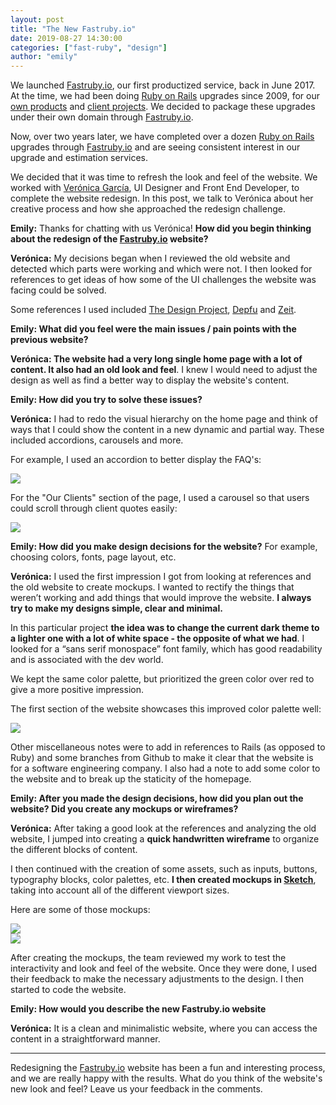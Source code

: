 ```yaml
---
layout: post
title: "The New Fastruby.io"
date: 2019-08-27 14:30:00
categories: ["fast-ruby", "design"]
author: "emily"
---
```


We launched [Fastruby.io](https://fastruby.io), our first productized service, back in June 2017. At the time, we had been doing [Ruby on Rails](http://rubyonrails.org) upgrades since 2009, for our [own products](https://www.ombulabs.com/#products) and [client projects](https://www.ombulabs.com/#clients). We decided to package these upgrades under their own domain through [Fastruby.io](https://fastruby.io).

Now, over two years later, we have completed over a dozen [Ruby on Rails](http://rubyonrails.org) upgrades through [Fastruby.io](https://fastruby.io) and are seeing consistent interest in our upgrade and estimation services.

We decided that it was time to refresh the look and feel of the website. We worked with [Verónica García](https://www.linkedin.com/in/nykka/?locale=en_US), UI Designer and Front End Developer, to complete the website redesign. In this post, we talk to Verónica about her creative process and how she approached the redesign challenge.

<!--more-->

**Emily:** Thanks for chatting with us Verónica! **How did you begin thinking about the redesign of the [Fastruby.io](https://fastruby.io) website?**

**Verónica:** My decisions began when I reviewed the old website and detected which parts were working and which were not. I then looked for references to get ideas of how some of the UI challenges the website was facing could be solved.

Some references I used included [The Design Project](https://thedesignproject.co), [Depfu](https://depfu.com) and [Zeit](https://zeit.co/).

**Emily: What did you feel were the main issues / pain points with the previous website?**

**Verónica: The website had a very long single home page with a lot of content. It also had an old look and feel**. I knew I would need to adjust the design as well as find a better way to display the website's content.

**Emily: How did you try to solve these issues?**

**Verónica:** I had to redo the visual hierarchy on the home page and think of ways that I could show the content in a new dynamic and partial way. These included accordions, carousels and more.

For example, I used an accordion to better display the FAQ's:

<div>
  <img src="/blog/assets/images/fastruby/07.png">
</div>

For the "Our Clients" section of the page, I used a carousel so that users could scroll through client quotes easily:

<div>
  <img src="/blog/assets/images/fastruby/08.png">
</div>

**Emily: How did you make design decisions for the website?** For example, choosing colors, fonts, page layout, etc.

**Verónica:** I used the first impression I got from looking at references and the old website to create mockups. I wanted to rectify the things that weren’t working and add things that would improve the website. **I always try to make my designs simple, clear and minimal.**

In this particular project **the idea was to change the current dark theme to a lighter one with a lot of white space - the opposite of what we had**. I looked for a “sans serif monospace” font family, which has good readability and is associated with the dev world.

We kept the same color palette, but prioritized the green color over red to give a more positive impression.

The first section of the website showcases this improved color palette well:

<div>
  <img src="/blog/assets/images/fastruby/00.png">
</div>

Other miscellaneous notes were to add in references to Rails (as opposed to Ruby) and some branches from Github to make it clear that the website is for a software engineering company. I also had a note to add some color to the website and to break up the staticity of the homepage.

**Emily: After you made the design decisions, how did you plan out the website? Did you create any mockups or wireframes?**

**Verónica:** After taking a good look at the references and analyzing the old website, I jumped into creating a **quick handwritten wireframe** to organize the different blocks of content.

I then continued with the creation of some assets, such as inputs, buttons, typography blocks, color palettes, etc. **I then created mockups in [Sketch](https://www.sketch.com)**, taking into account all of the different viewport sizes.

Here are some of those mockups:

<div>
  <img src="/blog/assets/images/fastruby/04.png">
</div>

<div>
  <img src="/blog/assets/images/fastruby/10.png">
</div>

After creating the mockups, the team reviewed my work to test the interactivity and look and feel of the website. Once they were done, I used their feedback to make the necessary adjustments to the design. I then started to code the website.

**Emily: How would you describe the new Fastruby.io website**

**Verónica:** It is a clean and minimalistic website, where you can access the content in a straightforward manner.

_________________

Redesigning the [Fastruby.io](https://fastruby.io) website has been a fun and interesting process, and we are really happy with the results. What do you think of the website's new look and feel? Leave us your feedback in the comments.
